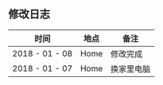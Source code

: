 ## 修改日志

| 时间             | 地点   | 备注    |
| -------------- | ---- | ----- |
| 2018 - 01 - 08 | Home | 修改完成  |
| 2018 - 01 - 07 | Home | 换家里电脑 |

